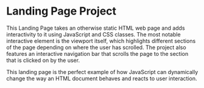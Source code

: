 # Landing Page Project

This Landing Page takes an otherwise static HTML web page and adds interactivity to it using JavaScript and CSS classes. The most notable interactive element is the viewport itself, which highlights different sections of the page depending on where the user has scrolled. The project also features an interactive navigation bar that scrolls the page to the section that is clicked on by the user.

This landing page is the perfect example of how JavaScript can dynamically change the way an HTML document behaves and reacts to user interaction.
